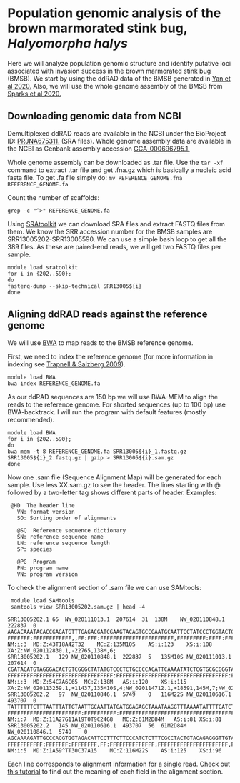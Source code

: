 # Population genomic analysis of the brown marmorated stink bug, _Halyomorpha halys_

Here we will analyze population genomic structure and identify putative loci associated with invasion success in the brown marmorated stink bug (BMSB).
We start by using the ddRAD data of the BMSB generated in <a href="https://bmcgenomics.biomedcentral.com/articles/10.1186/s12864-021-07678-z" title="Yan et al 2020.">Yan et al 2020.</a> Also, we will use the whole genome assembly of the BMSB from <a href="https://bmcgenomics.biomedcentral.com/articles/10.1186/s12864-020-6510-7" title="Sparks et al 2020.">Sparks et al 2020.<a>
  
 
  ## Downloading genomic data from NCBI

  
Demultiplexed ddRAD reads are available in the NCBI under the BioProject ID: <a href="https://www.ncbi.nlm.nih.gov/bioproject/?term=PRJNA675311." title="PRJNA675311.">PRJNA675311.</a> (SRA files).
Whole genome assembly data are available in the NCBI as Genbank assembly accession <a href="https://www.ncbi.nlm.nih.gov/assembly/GCF_000696795.1/" title="GCA_000696795.1.">GCA_000696795.1.</a>
  
Whole genome assembly can be downloaded as .tar file. Use the `tar -xf` command to extract .tar file and get .fna.gz which is basically a nucleic acid fasta file. To get .fa file simply do: `mv REFERENCE_GENOME.fna REFERENCE_GENOME.fa`

 Count the number of scaffolds:
  
`grep -c "^>" REFERENCE_GENOME.fa`
  
  
Using <a href="https://github.com/ncbi/sra-tools/wiki/HowTo:-fasterq-dump" title="SRAtoolkit">SRAtoolkit</a> we can download SRA files and extract FASTQ files from them. We know the SRR accession number for the BMSB samples are SRR13005202-SRR13005590. We can use a simple bash loop to get all the 389 files. As these are paired-end reads, we will get two FASTQ files per sample.
 
```
module load sratoolkit
for i in {202..590};
do
fasterq-dump --skip-technical SRR13005${i}
done
```

  
  ## Aligning ddRAD reads against the reference genome
  
We will use <a href="http://bio-bwa.sourceforge.net/bwa.shtml" title="BWA">BWA</a> to map reads to the BMSB reference genome. 

 First, we need to index the reference genome (for more information in indexing see <a href="https://www.nature.com/articles/nbt0509-455" title="Trapnell & Salzberg 2009">Trapnell & Salzberg 2009</a>).
 
```
module load BWA
bwa index REFERENCE_GENOME.fa
```
  
As our ddRAD sequences are 150 bp we will use BWA-MEM to align the reads to the reference genome. For shorted sequences (up to 100 bp) use BWA-backtrack.
I will run the program with default features (mostly recommended).
  
```
module load BWA
for i in {202..590};
do
bwa mem -t 8 REFERENCE_GENOME.fa SRR13005${i}_1.fastq.gz SRR13005${i}_2.fastq.gz | gzip > SRR13005${i}.sam.gz
done
  ```
  
 Now one .sam file (Sequence Alignment Map) will be generated for each sample. Use less XX.sam.gz to see the header. The lines starting with @ followed by a two-letter tag shows different parts of header. Examples:
 ``` 
  @HD  The header line
	VN: format version
	SO: Sorting order of alignments

	@SQ  Reference sequence dictionary
	SN: reference sequence name
	LN: reference sequence length
	SP: species

	@PG  Program
	PN: program name
	VN: program version
```
 
To check the alignment section of .sam file we can use SAMtools:
  
 ```
  module load SAMtools
  samtools view SRR13005202.sam.gz | head -4
  ```
  
  ```
  SRR13005202.1	65	NW_020111013.1	207614	31	138M	NW_020110848.1	222837	0	AAGACAAATACACCGAGATGTTTGAGACGATCGAAGTACAGTGCCGAATGCAATTCCTATCCCTGGTACTGAAGATTCAGCTGGCAAAAGAACTAGGGAAGAAAGAGGGAATGCCGAGAGACCGCTCGTTTGTGGAAT	FFFFFFF:FFFFFFFFFFFF,,FF:FFF:FFFFFFFFFFFFFFFFFFFFFFF,FFFFFFFFF:FFFF:FFFFFFFFFFFFFFFFF,FFFFF:FFFFFFFFFFFFFFFFFF:FFFFFFFFFFFFFFFFFFF,FFFFFFF	NM:i:3	MD:Z:43T18A42T32	MC:Z:135M10S	AS:i:123	XS:i:108	XA:Z:NW_020112830.1,-22765,138M,6;
SRR13005202.1	129	NW_020110848.1	222837	5	135M10S	NW_020111013.1	207614	0	CGATACATGTAGGGACACTGTCGGGCTATATGTCCCTCTGCCCCACATTCAAAATATCTCGTGCGCGGGTAATGCGCCACTAGATGCCCAACCCTCCCGCAACCATGACACTTGCGGTCCTCCCGCCGACCATTGTTTCTGGGTT	FFFFFFFFFFFFFFFFFFFFFFFFFFFFFFFFF:FFFFFFFFFFFFFFFFFFFFFFFFFFFFFFFFFFF:FFFFFFFFF:F:FFFFFFFF:FFFFFFFFFFFFFFFFFF,FFFFFF::FFFFFFFFFF,,F,::F::FFFFFFFF	NM:i:3	MD:Z:54C7A6C65	MC:Z:138M	AS:i:120	XS:i:115	XA:Z:NW_020113259.1,+11437,135M10S,4;NW_020114712.1,+18591,145M,7;NW_020113353.1,+54411,135M10S,6;NW_020113948.1,-35551,2S78M4I61M,10;
SRR13005202.2	97	NW_020110846.1	5749	0	116M22S	NW_020110616.1	493707	0	TATTTTTTCTTTAATTTATTGTAATTGCAATTATGATGGAGAGCTAAATAAGGTTTAAAATATTTTCATCTGCTCAACCTGGTCTCGATTCATCAAACTTCAGGAGGACACGCGCCACTGGACCACCAAGTACCCCCT	FFFFFFFFFFFFFFFFFFFFFFF:FFFFFFFFFF:FFFFFFFFFFFFFFFFFFFFFFFFFFFFFFFFFFFFFFFFFFFFFFFFFFFFFFFFFFFFFFFFFFFFFFFFFFFFFFFFFFFFFFFFFFFFFFFFFFFFFFF	NM:i:7	MD:Z:11A27G11A19T0T9C24G8	MC:Z:61M2D84M	AS:i:81	XS:i:81
SRR13005202.2	145	NW_020110616.1	493707	56	61M2D84M	NW_020110846.1	5749	0	AGCAAAAGATTGCCCACGTGGTAGACATTCCTTTCTTCCCATCTCTTTCGCCTACTGTACAGAGGGTTGTAGCCAGGAAACCTATTCTTCTATTGACCTCTTTCTCATCCACTATTTCTCTCATATTCTTCATGATTTGGTTATA	FFFFFFFFFFF:FFFFFFF:FFFFFFFF,FF:FFFFFFFFFFFFFF,FFFFFFFFFFFFFFFFFFFFFF,FFFFFFFFFFFFFFFFFFFFFFF:FFFFFFFFFFFFFFFFFFFFFFFFFF:FFFFFFFFFFFF,FFFFFFFFFFF	NM:i:5	MD:Z:1A59^TT30C37A15	MC:Z:116M22S	AS:i:125	XS:i:96
```

 Each line corresponds to alignment information for a single read. Check out <a href=" https://hbctraining.github.io/Intro-to-rnaseq-hpc-O2/lessons/04_alignment_quality.html" title="this tutorial">this tutorial</a> to find out the meaning of each field in the alignment section.
  
  
  



